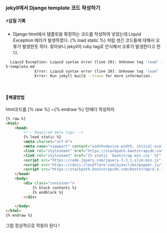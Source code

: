 
### jekyll에서 Django template 코드 작성하기

#### ⚡삽질 기록    

- Django html에서 템플릿을 확장하는 코드를 작성하여 넣었는데 Liquid Exception 에러가 발생하였다. {% load static %} 처럼 생긴 코드들에 대해서 오류가 발생한듯 하다. 찾아보니 jekyll이 ruby tag로 인식해서 오류가 발생한다고 한다.

```bash
  Liquid Exception: Liquid syntax error (line 20): Unknown tag 'load' in C:/blogmaker/_posts/Django/2021-01-09-django-0
5-template.md
             Error: Liquid syntax error (line 20): Unknown tag 'load'
             Error: Run jekyll build --trace for more information.
```
  
<br>

#### 📌해결방법

html코드를 {% raw %} ~{% endraw %} 안에다 작성하자 
```html
{% raw %} 
<html>
    <head>
        <!-- Required meta tags -->
        {% load static %}
        <meta charset="utf-8">
        <meta name="viewport" content="width=device-width, initial-scale=1, shrink-to-fit=no">
        <link rel="stylesheet" href="https://stackpath.bootstrapcdn.com/bootstrap/4.3.1/css/bootstrap.min.css" integrity="sha384-ggOyR0iXCbMQv3Xipma34MD+dH/1fQ784/j6cY/iJTQUOhcWr7x9JvoRxT2MZw1T" crossorigin="anonymous">
        <link rel="stylesheet" href="{% static 'bootstrap.min.css' %}" />
        <script src="https://code.jquery.com/jquery-3.3.1.slim.min.js" integrity="sha384-q8i/X+965DzO0rT7abK41JStQIAqVgRVzpbzo5smXKp4YfRvH+8abtTE1Pi6jizo" crossorigin="anonymous"></script>
        <script src="https://cdnjs.cloudflare.com/ajax/libs/popper.js/1.14.7/umd/popper.min.js" integrity="sha384-UO2eT0CpHqdSJQ6hJty5KVphtPhzWj9WO1clHTMGa3JDZwrnQq4sF86dIHNDz0W1" crossorigin="anonymous"></script>
        <script src="https://stackpath.bootstrapcdn.com/bootstrap/4.3.1/js/bootstrap.min.js" integrity="sha384-JjSmVgyd0p3pXB1rRibZUAYoIIy6OrQ6VrjIEaFf/nJGzIxFDsf4x0xIM+B07jRM" crossorigin="anonymous"></script>
    </head>
    <body>
        <div class="container">
            {% block contents %}
            {% endblock %}
        </div>
        
    </body>
</html>
{% endraw %}

```
그럼 정상적으로 작동이 된다 !

